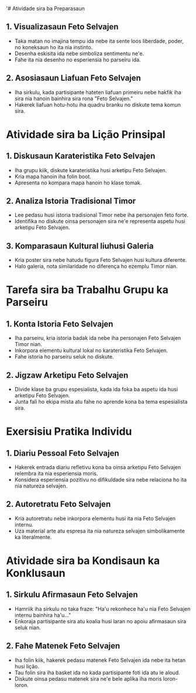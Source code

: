 '# Atividade sira ba Preparasaun

## 1. Visualizasaun Feto Selvajen

- Taka matan no imajina tempu ida nebe ita sente loos liberdade, poder, no koneksaun ho ita nia instinto.
- Desenha eskisita ida nebe simboliza sentimentu ne'e.
- Fahe ita nia desenho no esperiensia ho parseiru ida.

## 2. Asosiasaun Liafuan Feto Selvajen

- Iha sirkulu, kada partisipante hateten liafuan primeiru nebe hakfik iha sira nia hanoin bainhira sira rona "Feto Selvajen."
- Hakerek liafuan hotu-hotu iha quadru branku no diskute tema komun sira.

# Atividade sira ba Lição Prinsipal

## 1. Diskusaun Karateristika Feto Selvajen

- Iha grupu kiik, diskute karateristika husi arketipu Feto Selvajen.
- Kria mapa hanoin iha folin boot.
- Apresenta no kompara mapa hanoin ho klase tomak.

## 2. Analiza Istoria Tradisional Timor

- Lee pedasu husi istoria tradisional Timor nebe iha personajen feto forte.
- Identifika no diskute oinsa personajen sira ne'e representa aspetu husi arketipu Feto Selvajen.

## 3. Komparasaun Kultural liuhusi Galeria

- Kria poster sira nebe hatudu figura Feto Selvajen husi kultura diferente.
- Halo galeria, nota similaridade no diferença ho ezemplu Timor nian.

# Tarefa sira ba Trabalhu Grupu ka Parseiru

## 1. Konta Istoria Feto Selvajen

- Iha parseiru, kria istoria badak ida nebe iha personajen Feto Selvajen Timor nian.
- Inkorpora elementu kultural lokal no karateristika Feto Selvajen.
- Fahe istoria ho parseiru seluk no diskute.

## 2. Jigzaw Arketipu Feto Selvajen

- Divide klase ba grupu espesialista, kada ida foka ba aspetu ida husi arketipu Feto Selvajen.
- Junta fali ho ekipa mista atu fahe no aprende kona ba tema espesialista sira.

# Exersisiu Pratika Individu

## 1. Diariu Pessoal Feto Selvajen

- Hakerek entrada diariu refletivu kona ba oinsa arketipu Feto Selvajen relembra ita nia esperiensia moris.
- Konsidera esperiensia pozitivu no difikuldade sira nebe relaciona ho ita nia natureza selvajen.

## 2. Autoretratu Feto Selvajen

- Kria autoretratu nebe inkorpora elementu husi ita nia Feto Selvajen internu.
- Uza material arte atu espresa ita nia natureza selvajen simbolikamente ka literalmente.

# Atividade sira ba Kondisaun ka Konklusaun

## 1. Sirkulu Afirmasaun Feto Selvajen

- Hamriik iha sirkulu no taka fraze: "Ha'u rekonhece ha'u nia Feto Selvajen internu bainhira ha'u..."
- Enkoraja partisipante sira atu koalia husi laran no apoiu afirmasaun sira seluk nian.

## 2. Fahe Matenek Feto Selvajen

- Iha folin kiik, hakerek pedasu matenek Feto Selvajen ida nebe ita hetan husi lição.
- Tau folin sira iha basket ida no kada partisipante foti ida atu le aloud.
- Diskute oinsa pedasu matenek sira ne'e bele aplika iha moris loron-loron.